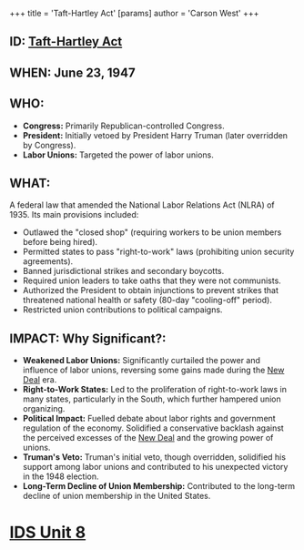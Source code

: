 +++
 title = 'Taft-Hartley Act'
[params]
	author = 'Carson West'
+++
## ID: [Taft-Hartley Act](./../taft-hartley-act/) 
## WHEN: June 23, 1947

## WHO:
*   **Congress:** Primarily Republican-controlled Congress.
*   **President:** Initially vetoed by President Harry Truman (later overridden by Congress).
*   **Labor Unions:** Targeted the power of labor unions.

## WHAT:
A federal law that amended the National Labor Relations Act (NLRA) of 1935. Its main provisions included:

*   Outlawed the "closed shop" (requiring workers to be union members before being hired).
*   Permitted states to pass "right-to-work" laws (prohibiting union security agreements).
*   Banned jurisdictional strikes and secondary boycotts.
*   Required union leaders to take oaths that they were not communists.
*   Authorized the President to obtain injunctions to prevent strikes that threatened national health or safety (80-day "cooling-off" period).
* Restricted union contributions to political campaigns.

## IMPACT: Why Significant?:
*   **Weakened Labor Unions:** Significantly curtailed the power and influence of labor unions, reversing some gains made during the [New Deal](./../new-deal/) era.
*   **Right-to-Work States:** Led to the proliferation of right-to-work laws in many states, particularly in the South, which further hampered union organizing.
*   **Political Impact:** Fuelled debate about labor rights and government regulation of the economy. Solidified a conservative backlash against the perceived excesses of the [New Deal](./../new-deal/) and the growing power of unions.
*   **Truman's Veto:** Truman's initial veto, though overridden, solidified his support among labor unions and contributed to his unexpected victory in the 1948 election.
*   **Long-Term Decline of Union Membership:** Contributed to the long-term decline of union membership in the United States.

# [IDS Unit 8](./../ids-unit-8/)